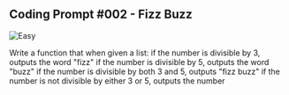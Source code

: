## Coding Prompt #002 - Fizz Buzz

![Easy](https://img.shields.io/badge/Difficulty-Easy-66ff00.svg)

Write a function that when given a list:
  if the number is divisible by 3, outputs the word "fizz"
  if the number is divisible by 5, outputs the word "buzz"
  if the number is divisible by both 3 and 5, outputs "fizz buzz"
  if the number is not divisible by either 3 or 5, outputs the number
